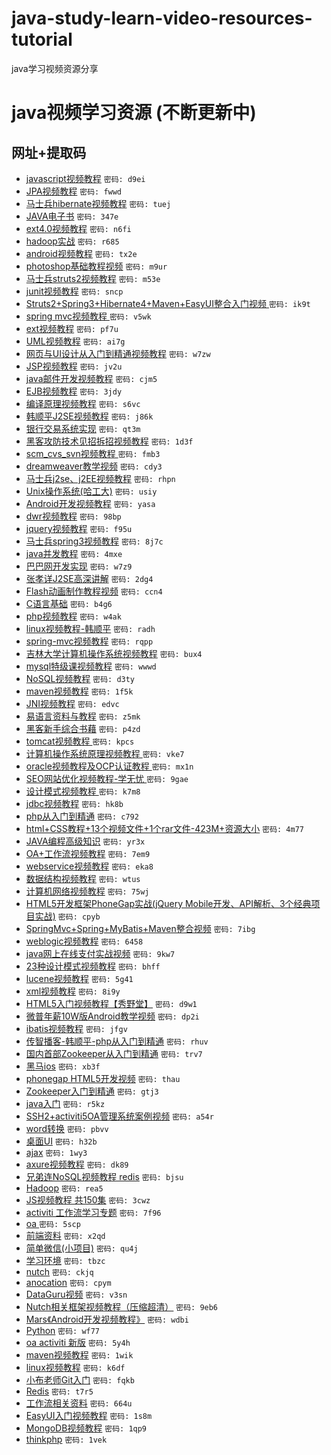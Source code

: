 # java-study-learn-video-resources-tutorial
java学习视频资源分享

java视频学习资源 (不断更新中)
===

网址+提取码
---
* [javascript视频教程](http://pan.baidu.com/s/1gd57FVH)   `密码: d9ei`
* [JPA视频教程](http://pan.baidu.com/s/1dDCx1fj)   `密码: fwwd`
* [马士兵hibernate视频教程](http://pan.baidu.com/s/1sjxLMlZ)   `密码: tuej`
* [JAVA电子书](http://pan.baidu.com/s/1o6xlV9w)   `密码: 347e`
* [ext4.0视频教程](http://pan.baidu.com/s/1ntvmfKd)   `密码: n6fi`
* [hadoop实战](http://pan.baidu.com/s/1nttQoRJ)   `密码: r685`
* [android视频教程](http://pan.baidu.com/s/1mgpi4TM)   `密码: tx2e`
* [photoshop基础教程视频](http://pan.baidu.com/s/1mgEQWqc)   `密码: m9ur`
* [马士兵struts2视频教程](http://pan.baidu.com/s/1qWGeCg8)   `密码: m53e`
* [junit视频教程](http://pan.baidu.com/s/1jGCTjQA)   `密码: sncp`
* [Struts2+Spring3+Hibernate4+Maven+EasyUI整合入门视频 ](http://pan.baidu.com/s/1nt9zmQ1)   `密码: ik9t`
* [spring mvc视频教程 ](http://pan.baidu.com/s/1pJpIyvx)   `密码: v5wk`
* [ext视频教程](http://pan.baidu.com/s/1gdvyt8J)   `密码: pf7u`
* [UML视频教程](http://pan.baidu.com/s/1mgkyPlQ)   `密码: ai7g`
* [网页与UI设计从入门到精通视频教程](http://pan.baidu.com/s/1mg7z1bi)   `密码: w7zw`
* [JSP视频教程](http://pan.baidu.com/s/1gdBDuIR)   `密码: jv2u`
* [java邮件开发视频教程](http://pan.baidu.com/s/1o61pEgq)   `密码: cjm5`
* [EJB视频教程](http://pan.baidu.com/s/1c05DRe4)   `密码: 3jdy`
* [编译原理视频教程](http://pan.baidu.com/s/1mgxVZBy)   `密码: s6vc`
* [韩顺平J2SE视频教程](http://pan.baidu.com/s/1c0x6tNy)   `密码: j86k`
* [银行交易系统实现](http://pan.baidu.com/s/1pJL6yAv)   `密码: qt3m`
* [黑客攻防技术见招拆招视频教程](http://pan.baidu.com/s/1hqEZgCO)   `密码: 1d3f`
* [scm_cvs_svn视频教程 ](http://pan.baidu.com/s/16xQKA)   `密码: fmb3`
* [dreamweaver教学视频](http://pan.baidu.com/s/1i3ffpGT)   `密码: cdy3`
* [马士兵j2se、j2EE视频教程](http://pan.baidu.com/s/1sj03CuD)   `密码: rhpn`
* [Unix操作系统(哈工大)](http://pan.baidu.com/s/1jGIYNOy)   `密码: usiy`
* [Android开发视频教程](http://pan.baidu.com/s/1bn6vR2n)   `密码: yasa`
* [dwr视频教程](http://pan.baidu.com/s/1bnmdj47)   `密码: 98bp`
* [jquery视频教程](http://pan.baidu.com/s/1jGARtqe)   `密码: f95u`
* [马士兵spring3视频教程](http://pan.baidu.com/s/1hqvwtla)   `密码: 8j7c`
* [java并发教程](http://pan.baidu.com/s/1yWqEq)   `密码: 4mxe`
* [巴巴网开发实现](http://pan.baidu.com/s/1c0sgDSc)   `密码: w7z9`
* [张孝详J2SE高深讲解](http://pan.baidu.com/s/1mg1ZLcG)   `密码: 2dg4`
* [Flash动画制作教程视频](http://pan.baidu.com/s/1C36vs)   `密码: ccn4`
* [C语言基础](http://pan.baidu.com/s/1dDsK8ZB)   `密码: b4g6`
* [php视频教程](http://pan.baidu.com/s/1r4M6q)   `密码: w4ak`
* [linux视频教程-韩顺平](http://pan.baidu.com/s/1jGyac3W)   `密码: radh`
* [spring-mvc视频教程](http://pan.baidu.com/s/1bnzAlMf)   `密码: rqpp`
* [吉林大学计算机操作系统视频教程](http://pan.baidu.com/s/13ad9k)   `密码: bux4`
* [mysql特级课视频教程](http://pan.baidu.com/s/1hqnoJK4)   `密码: wwwd`
* [NoSQL视频教程](http://pan.baidu.com/s/1i3EXhB3)   `密码: d3ty`
* [maven视频教程](http://pan.baidu.com/s/1dDg9ulb)   `密码: 1f5k`
* [JNI视频教程](http://pan.baidu.com/s/1i3tsv45)   `密码: edvc`
* [易语言资料与教程](http://pan.baidu.com/s/1mg8LrDm)   `密码: z5mk`
* [黑客新手综合书藉](http://pan.baidu.com/s/1mgD4VJq)   `密码: p4zd`
* [tomcat视频教程      ](http://pan.baidu.com/s/1qWxhRmG)   `密码: kpcs`
* [计算机操作系统原理视频教程      ](http://pan.baidu.com/s/1pJ1nEeJ)   `密码: vke7`
* [oracle视频教程及OCP认证教程      ](http://pan.baidu.com/s/1o6IQDya)   `密码: mx1n`
* [SEO网站优化视频教程-学无忧      ](http://pan.baidu.com/s/1i36jBcp)   `密码: 9gae`
* [设计模式视频教程      ](http://pan.baidu.com/s/1kTjKUjX)   `密码: k7m8`
* [jdbc视频教程](http://pan.baidu.com/s/1kTJCIYN)   `密码: hk8b`
* [php从入门到精通](http://pan.baidu.com/s/1i3rq877)   `密码: c792`
* [html+CSS教程+13个视频文件+1个rar文件-423M+资源大小]( http://pan.baidu.com/s/1c0pyNQC)   `密码: 4m77`
* [JAVA编程高级知识](http://pan.baidu.com/s/1hqEtm5I)   `密码: yr3x`
* [OA+工作流视频教程](http://pan.baidu.com/s/1mgLC9Jy)   `密码: 7em9`
* [webservice视频教程](http://pan.baidu.com/s/1sjIe7Wp)   `密码: eka8`
* [数据结构视频教程](http://pan.baidu.com/s/1mgElasg)   `密码: wtus`
* [计算机网络视频教程](http://pan.baidu.com/s/1mgH8NkG)   `密码: 75wj`
* [HTML5开发框架PhoneGap实战(jQuery Mobile开发、API解析、3个经典项目实战)](http://pan.baidu.com/s/1ntISG3n)   `密码: cpyb`
* [SpringMvc+Spring+MyBatis+Maven整合视频](http://pan.baidu.com/s/1ntEOVwt)   `密码: 7ibg`
* [weblogic视频教程](http://pan.baidu.com/s/1qWzPHs4)   `密码: 6458`
* [java网上在线支付实战视频](http://pan.baidu.com/s/1o6zTL4e)   `密码: 9kw7`
* [23种设计模式视频教程](http://pan.baidu.com/s/1eQ7BD3k)   `密码: bhff`
* [lucene视频教程](http://pan.baidu.com/s/1mgH8NlY)   `密码: 5g41`
* [xml视频教程](http://pan.baidu.com/s/1bnzAlQJ)   `密码: 8i9y`
* [HTML5入门视频教程【秀野堂】](http://pan.baidu.com/s/1gdCZqV5)   `密码: d9w1`
* [微普年薪10W版Android教学视频](http://pan.baidu.com/s/1gdJKOqn)   `密码: dp2i`
* [ibatis视频教程](http://pan.baidu.com/s/1o6Mo4h8)   `密码: jfgv`
* [传智播客-韩顺平-php从入门到精通](http://pan.baidu.com/s/1c04XT9A)   `密码: rhuv`
* [国内首部Zookeeper从入门到精通](http://pan.baidu.com/s/1dD5BOLb)   `密码: trv7`
* [黑马ios](http://pan.baidu.com/s/1ntneBJr)   `密码: xb3f`
* [phonegap HTML5开发视频](http://pan.baidu.com/s/1gdi7gSr)   `密码: thau`
* [Zookeeper入门到精通](http://pan.baidu.com/s/1ntEOV4d)   `密码: gtj3`
* [java入门](http://pan.baidu.com/s/1bn7bLWb)   `密码: r5kz`
* [SSH2+activiti5OA管理系统案例视频](http://pan.baidu.com/s/1gdjnfdL)   `密码: a54r`
* [word转换](http://pan.baidu.com/s/1pJ5r14R)   `密码: pbvv`
* [桌面UI](http://pan.baidu.com/s/1sj470UL)   `密码: h32b`
* [ajax](http://pan.baidu.com/s/1gdCZraF)   `密码: 1wy3`
* [axure视频教程](http://pan.baidu.com/s/1kTD7fq3)   `密码: dk89`
* [兄弟连NoSQL视频教程 redis](http://pan.baidu.com/s/1pJzlMt1)   `密码: bjsu`
* [Hadoop](http://pan.baidu.com/s/1mgKqEqG)   `密码: rea5`
* [JS视频教程 共150集](http://pan.baidu.com/s/1o6pe3t4)   `密码: 3cwz`
* [activiti 工作流学习专题](http://pan.baidu.com/s/1o6OWoQI)   `密码: 7f96`
* [oa      ](http://pan.baidu.com/s/1o6laJEE)   `密码: 5scp`
* [前端资料](http://pan.baidu.com/s/1kTpQ5fh)   `密码: x2qd`
* [简单微信(小项目)](http://pan.baidu.com/s/1bnqgNSj)   `密码: qu4j`
* [学习环境](http://pan.baidu.com/s/1hq77AvE)   `密码: tbzc`
* [nutch](http://pan.baidu.com/s/1jGsAxE2)   `密码: ckjq`
* [anocation](http://pan.baidu.com/s/1i3HES0d)   `密码: cpym`
* [DataGuru视频](http://pan.baidu.com/s/1kThdcMz)   `密码: v3sn`
* [Nutch相关框架视频教程（压缩超清）](http://pan.baidu.com/s/1dD2nYoT)   `密码: 9eb6`
* [Mars《Android开发视频教程》](http://pan.baidu.com/s/1sjswhbv)   `密码: wdbi`
* [Python](http://pan.baidu.com/s/1hqrY4KG)   `密码: wf77`
* [oa activiti 新版](http://pan.baidu.com/s/1jGMw8E6)   `密码: 5y4h`
* [maven视频教程](http://pan.baidu.com/s/1i3g1iD3)   `密码: 1wik`
* [linux视频教程](http://pan.baidu.com/s/1bn2Yacf)   `密码: k6df`
* [小布老师Git入门](http://pan.baidu.com/s/1i3sCzS5)   `密码: fqkb`
* [Redis](http://pan.baidu.com/s/1hq2hVta)   `密码: t7r5`
* [工作流相关资料](http://pan.baidu.com/s/1o6tiskE)   `密码: 664u`
* [EasyUI入门视频教程](http://pan.baidu.com/s/1jGxufxc)   `密码: 1s8m`
* [MongoDB视频教程](http://pan.baidu.com/s/1gdjTdBl)   `密码: 1qp9`
* [thinkphp](http://pan.baidu.com/s/1sjKg4VF)   `密码: 1vek`
